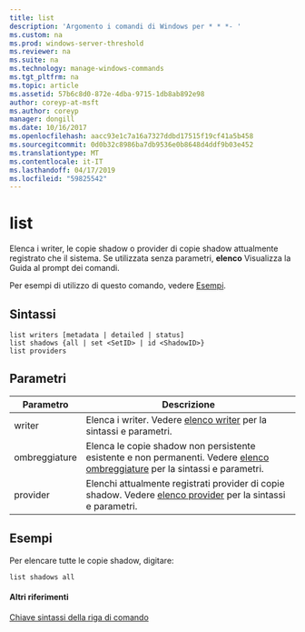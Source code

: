 ```yaml
---
title: list
description: 'Argomento i comandi di Windows per * * *- '
ms.custom: na
ms.prod: windows-server-threshold
ms.reviewer: na
ms.suite: na
ms.technology: manage-windows-commands
ms.tgt_pltfrm: na
ms.topic: article
ms.assetid: 57b6c8d0-872e-4dba-9715-1db8ab892e98
author: coreyp-at-msft
ms.author: coreyp
manager: dongill
ms.date: 10/16/2017
ms.openlocfilehash: aacc93e1c7a16a7327ddbd17515f19cf41a5b458
ms.sourcegitcommit: 0d0b32c8986ba7db9536e0b8648d4ddf9b03e452
ms.translationtype: MT
ms.contentlocale: it-IT
ms.lasthandoff: 04/17/2019
ms.locfileid: "59825542"
---
```

# <a name="list"></a>list



Elenca i writer, le copie shadow o provider di copie shadow attualmente registrato che il sistema. Se utilizzata senza parametri, **elenco** Visualizza la Guida al prompt dei comandi.

Per esempi di utilizzo di questo comando, vedere [Esempi](#BKMK_examples).

## <a name="syntax"></a>Sintassi

```
list writers [metadata | detailed | status]
list shadows {all | set <SetID> | id <ShadowID>}
list providers
```

## <a name="parameters"></a>Parametri

|Parametro|Descrizione|
|---------|-----------|
|writer|Elenca i writer. Vedere [elenco writer](list-writers.md) per la sintassi e parametri.|
|ombreggiature|Elenca le copie shadow non persistente esistente e non permanenti. Vedere [elenco ombreggiature](list-shadows.md) per la sintassi e parametri.|
|provider|Elenchi attualmente registrati provider di copie shadow. Vedere [elenco provider](list-providers.md) per la sintassi e parametri.|

## <a name="BKMK_examples"></a>Esempi

Per elencare tutte le copie shadow, digitare:
```
list shadows all
```

#### <a name="additional-references"></a>Altri riferimenti

[Chiave sintassi della riga di comando](command-line-syntax-key.md)